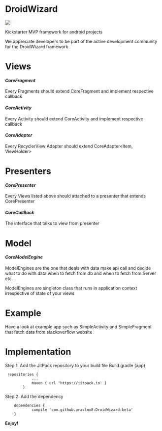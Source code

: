 # DroidWizard
[![](https://jitpack.io/v/praslnx8/DroidWizard.svg)](https://jitpack.io/#praslnx8/DroidWizard)

Kickstarter MVP framework for android projects

We appreciate developers to be part of the active development community for the DroidWizard framework

# **Views**
#### _CoreFragment_ 
Every Fragments should extend CoreFragment<CP extends CorePresenter> and implement respective callback 

#### _CoreActivity_ 
Every Activity should extend CoreActivity<CP extends CorePresenter> and implement respective callback

#### _CoreAdapter_ 
Every RecyclerView Adapter should extend CoreAdapter<Item, ViewHolder>

# **Presenters**
#### _CorePresenter_ 
Every Views listed above should attached to a presenter that extends CorePresenter<CB extends 
CoreCallBack>

#### _CoreCallBack_ 
The interface that talks to view from presenter

# **Model**
#### _CoreModelEngine_ 
ModelEngines are the one that deals with data make api call and decide what to do with data 
when to fetch from db and when to fetch from Server etc.
 
ModelEngines are singleton class that runs in application context irrespective of state of your views

# Example
Have a look at example app such as SimpleActivity and SimpleFragment that fetch data from stackoverflow website


# Implementation
Step 1. Add the JitPack repository to your build file Build.gradle (app)

```
 repositories {
			...
			maven { url 'https://jitpack.io' }
		}
```
Step 2. Add the dependency

```
	dependencies {
	        compile 'com.github.praslnx8:DroidWizard:beta'
	}
```

**Enjoy!**

